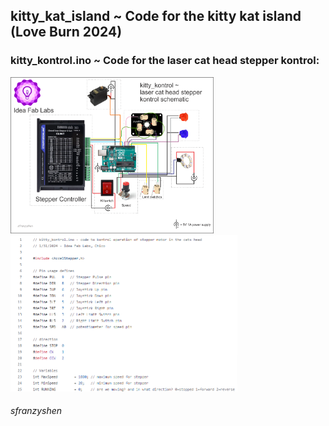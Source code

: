 ## kitty_kat_island ~ Code for the kitty kat island (Love Burn 2024)

### kitty_kontrol.ino ~ Code for the laser cat head stepper kontrol:

<img height="250" src="https://raw.githubusercontent.com/ideafablabs/kitty_kat_island/main/kitty_kontrol3.png"><img height="250" src="https://raw.githubusercontent.com/ideafablabs/kitty_kat_island/main/kitty_kode.png">






###### sfranzyshen
